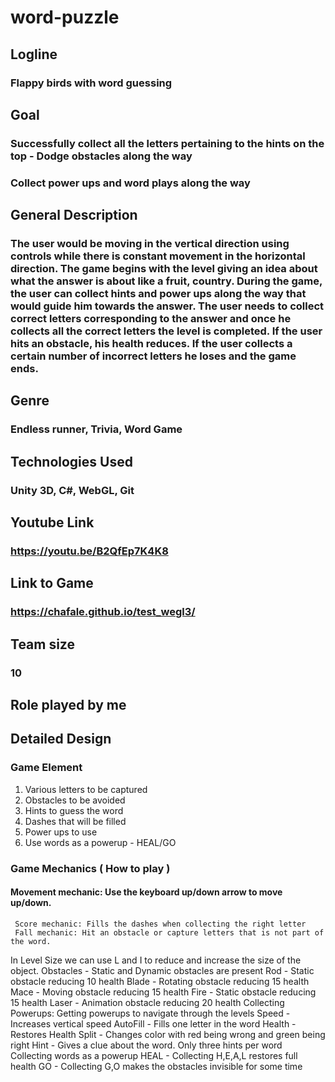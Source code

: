 # word-puzzle

## Logline
### Flappy birds with word guessing

## Goal
### Successfully collect all the letters pertaining to the hints on the top - Dodge obstacles along the way
### Collect power ups and word plays along the way

## General Description
### The user would be moving in the vertical direction using controls while there is constant movement in the horizontal direction. The game begins with the level giving an idea about what the answer is about like a fruit, country. During the game, the user can collect hints and power ups along the way that would guide him towards the answer. The user needs to collect correct letters corresponding to the answer and once he collects all the correct letters the level is completed. If the user hits an obstacle, his health reduces. If the user collects a certain number of incorrect letters he loses and the game ends.

## Genre
### Endless runner, Trivia, Word Game 

## Technologies Used
### Unity 3D, C#, WebGL, Git

## Youtube Link
### https://youtu.be/B2QfEp7K4K8

## Link to Game
### https://chafale.github.io/test_wegl3/

## Team size
### 10

## Role played by me
### 

## Detailed Design
### Game Element
1. Various letters to be captured 
2. Obstacles to be avoided
3. Hints to guess the word
4. Dashes that will be filled
5. Power ups to use
6. Use words as a powerup - HEAL/GO


### Game Mechanics ( How to play )
#### Movement mechanic: Use the keyboard up/down arrow to move up/down.
     Score mechanic: Fills the dashes when collecting the right letter
     Fall mechanic: Hit an obstacle or capture letters that is not part of the word.
  In Level Size we can use L and I to reduce and increase the size of the object.
    Obstacles - Static and Dynamic obstacles are present
      Rod - Static obstacle reducing 10 health
      Blade - Rotating obstacle reducing 15 health
      Mace - Moving obstacle reducing 15 health
      Fire - Static obstacle reducing 15 health
      Laser - Animation obstacle reducing 20 health
Collecting Powerups: Getting powerups to navigate through the levels
  Speed - Increases vertical speed
  AutoFill - Fills one letter in the word
  Health - Restores Health
  Split - Changes color with red being wrong and green being right
  Hint - Gives a clue about the word. Only three hints per word
Collecting words as a powerup
  HEAL - Collecting H,E,A,L restores full health
  GO - Collecting G,O makes the obstacles invisible for some time

